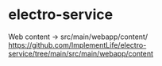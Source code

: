 # electro-service
Web content -> src/main/webapp/content/
https://github.com/ImplementLife/electro-service/tree/main/src/main/webapp/content
